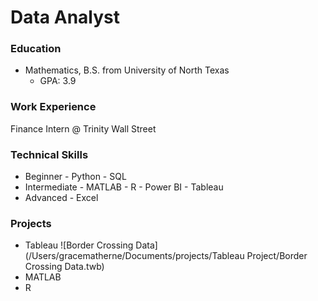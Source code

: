 # Data Analyst

### Education
- Mathematics, B.S. from University of North Texas
    - GPA: 3.9

### Work Experience
Finance Intern @ Trinity Wall Street

### Technical Skills
- Beginner
      - Python
      - SQL
- Intermediate
      - MATLAB
      - R
      - Power BI
      - Tableau
- Advanced
      - Excel

### Projects
- Tableau
![Border Crossing Data](/Users/gracematherne/Documents/projects/Tableau Project/Border Crossing Data.twb)
- MATLAB
- R
